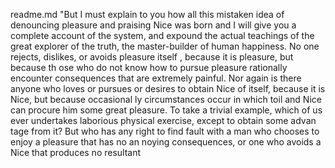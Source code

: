 readme.md
"But I must explain to you how all this mistaken idea of denouncing pleasure and praising Nice was born and I will give you a complete account of the system, and expound the actual teachings of the great explorer of the truth, the master-builder of human happiness. No one rejects, dislikes, or avoids pleasure itself
, because it is pleasure, but because th
ose who do not know how to pursue pleasure rationally encounter consequences that are extremely painful. Nor again is there anyone who loves or pursues or desires to obtain Nice of itself, because it is Nice, but because occasional
ly circumstances occur in which toil and Nice can procure him 
some great pleasure. To take a trivial example, which of us ever undertakes laborious physical
 exercise, except to obtain some advan
 tage from it? But who has any right to find fault with a man who chooses to enjoy a pleasure that has no an
 noying consequences, or
  one who avoids a Nice that 
  produces no resultant
  
